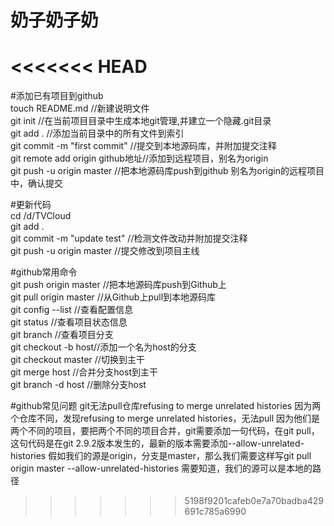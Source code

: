 # 奶子奶子奶
<<<<<<< HEAD
=======

#添加已有项目到github  
touch README.md //新建说明文件  
git init //在当前项目目录中生成本地git管理,并建立一个隐藏.git目录  
git add . //添加当前目录中的所有文件到索引  
git commit -m "first commit" //提交到本地源码库，并附加提交注释  
git remote add origin github地址//添加到远程项目，别名为origin  
git push -u origin master //把本地源码库push到github 别名为origin的远程项目中，确认提交  



#更新代码  
cd /d/TVCloud  
git add .  
git commit -m "update test" //检测文件改动并附加提交注释  
git push -u origin master //提交修改到项目主线  



#github常用命令  
git push origin master //把本地源码库push到Github上  
git pull origin master //从Github上pull到本地源码库  
git config --list //查看配置信息  
git status //查看项目状态信息  
git branch //查看项目分支  
git checkout -b host//添加一个名为host的分支  
git checkout master //切换到主干  
git merge host //合并分支host到主干  
git branch -d host //删除分支host


#github常见问题
git无法pull仓库refusing to merge unrelated histories
因为两个仓库不同，发现refusing to merge unrelated histories，无法pull
因为他们是两个不同的项目，要把两个不同的项目合并，git需要添加一句代码，在git pull，这句代码是在git 2.9.2版本发生的，最新的版本需要添加--allow-unrelated-histories
假如我们的源是origin，分支是master，那么我们需要这样写git pull origin master --allow-unrelated-histories
需要知道，我们的源可以是本地的路径
>>>>>>> 5198f9201cafeb0e7a70badba429691c785a6990


